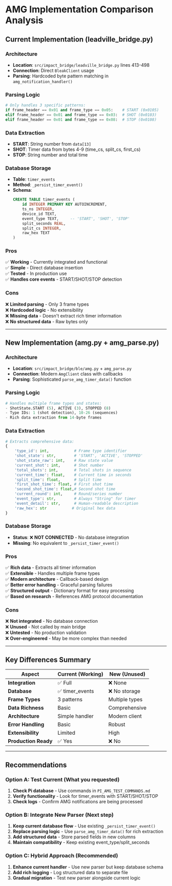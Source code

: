 # AMG Implementation Comparison Analysis

## Current Implementation (leadville_bridge.py)

### Architecture
- **Location**: `src/impact_bridge/leadville_bridge.py` lines 413-498
- **Connection**: Direct `BleakClient` usage
- **Parsing**: Hardcoded byte pattern matching in `amg_notification_handler()`

### Parsing Logic
```python
# Only handles 3 specific patterns:
if frame_header == 0x01 and frame_type == 0x05:    # START (0x0105)
elif frame_header == 0x01 and frame_type == 0x03:  # SHOT (0x0103) 
elif frame_header == 0x01 and frame_type == 0x08:  # STOP (0x0108)
```

### Data Extraction
- **START**: String number from `data[13]`
- **SHOT**: Timer data from bytes 4-9 (time_cs, split_cs, first_cs)
- **STOP**: String number and total time

### Database Storage
- **Table**: `timer_events`
- **Method**: `_persist_timer_event()`
- **Schema**:
  ```sql
  CREATE TABLE timer_events (
      id INTEGER PRIMARY KEY AUTOINCREMENT,
      ts_ns INTEGER,
      device_id TEXT,
      event_type TEXT,     -- 'START', 'SHOT', 'STOP'
      split_seconds REAL,
      split_cs INTEGER,
      raw_hex TEXT
  )
  ```

### Pros
✅ **Working** - Currently integrated and functional  
✅ **Simple** - Direct database insertion  
✅ **Tested** - In production use  
✅ **Handles core events** - START/SHOT/STOP detection  

### Cons
❌ **Limited parsing** - Only 3 frame types  
❌ **Hardcoded logic** - No extensibility  
❌ **Missing data** - Doesn't extract rich timer information  
❌ **No structured data** - Raw bytes only  

---

## New Implementation (amg.py + amg_parse.py)

### Architecture
- **Location**: `src/impact_bridge/ble/amg.py` + `amg_parse.py`
- **Connection**: Modern `AmgClient` class with callbacks
- **Parsing**: Sophisticated `parse_amg_timer_data()` function

### Parsing Logic
```python
# Handles multiple frame types and states:
- ShotState.START (5), ACTIVE (3), STOPPED (8)  
- Type IDs: 1 (shot detection), 10-26 (sequences)
- Rich data extraction from 14-byte frames
```

### Data Extraction
```python
# Extracts comprehensive data:
{
    'type_id': int,           # Frame type identifier
    'shot_state': str,        # 'START', 'ACTIVE', 'STOPPED'  
    'shot_state_raw': int,    # Raw state value
    'current_shot': int,      # Shot number
    'total_shots': int,       # Total shots in sequence
    'current_time': float,    # Current time in seconds
    'split_time': float,      # Split time
    'first_shot_time': float, # First shot time
    'second_shot_time': float,# Second shot time
    'current_round': int,     # Round/series number
    'event_type': str,        # Always "String" for timer
    'event_detail': str,      # Human-readable description
    'raw_hex': str           # Original hex data
}
```

### Database Storage
- **Status**: ❌ **NOT CONNECTED** - No database integration
- **Missing**: No equivalent to `_persist_timer_event()`

### Pros
✅ **Rich data** - Extracts all timer information  
✅ **Extensible** - Handles multiple frame types  
✅ **Modern architecture** - Callback-based design  
✅ **Better error handling** - Graceful parsing failures  
✅ **Structured output** - Dictionary format for easy processing  
✅ **Based on research** - References AMG protocol documentation  

### Cons
❌ **Not integrated** - No database connection  
❌ **Unused** - Not called by main bridge  
❌ **Untested** - No production validation  
❌ **Over-engineered** - May be more complex than needed  

---

## Key Differences Summary

| Aspect | Current (Working) | New (Unused) |
|--------|------------------|--------------|
| **Integration** | ✅ Full | ❌ None |
| **Database** | ✅ timer_events | ❌ No storage |
| **Frame Types** | 3 patterns | Multiple types |
| **Data Richness** | Basic | Comprehensive |
| **Architecture** | Simple handler | Modern client |
| **Error Handling** | Basic | Robust |
| **Extensibility** | Limited | High |
| **Production Ready** | ✅ Yes | ❌ No |

---

## Recommendations

### Option A: Test Current (What you requested)
1. **Check Pi database** - Use commands in `PI_AMG_TEST_COMMANDS.md`
2. **Verify functionality** - Look for timer_events with START/SHOT/STOP
3. **Check logs** - Confirm AMG notifications are being processed

### Option B: Integrate New Parser (Next step)
1. **Keep current database flow** - Use existing `_persist_timer_event()`
2. **Replace parsing logic** - Use `parse_amg_timer_data()` for rich extraction
3. **Add structured data** - Store parsed fields in new columns
4. **Maintain compatibility** - Keep existing event_type/split_seconds

### Option C: Hybrid Approach (Recommended)
1. **Enhance current handler** - Use new parser but keep database schema
2. **Add rich logging** - Log structured data to separate file
3. **Gradual migration** - Test new parser alongside current logic